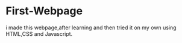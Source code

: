 # First-Webpage
i made this webpage,after learning and then tried it on my own using HTML,CSS and Javascript.
